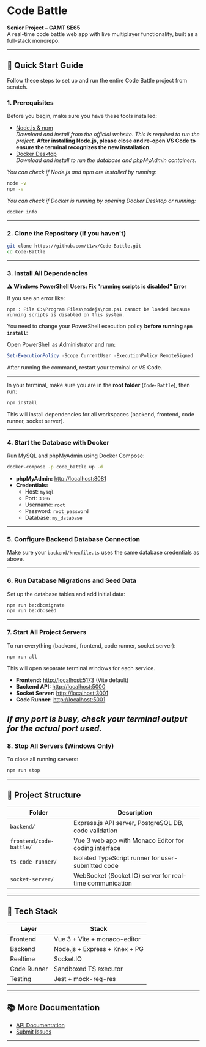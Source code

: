 # Code Battle

**Senior Project – CAMT SE65**  
A real-time code battle web app with live multiplayer functionality, built as a full-stack monorepo.

---

## 🚀 Quick Start Guide

Follow these steps to set up and run the entire Code Battle project from scratch.

### 1. Prerequisites

Before you begin, make sure you have these tools installed:

- [Node.js & npm](https://nodejs.org/)  
  _Download and install from the official website. This is required to run the project._
  **After installing Node.js, please close and re-open VS Code to ensure the terminal recognizes the new installation.**
- [Docker Desktop](https://www.docker.com/products/docker-desktop/)  
  _Download and install to run the database and phpMyAdmin containers._

_You can check if Node.js and npm are installed by running:_

```bash
node -v
npm -v
```

_You can check if Docker is running by opening Docker Desktop or running:_

```bash
docker info
```

---

### 2. Clone the Repository (If you haven't)

```bash
git clone https://github.com/t1ww/Code-Battle.git
cd Code-Battle
```

---

### 3. Install All Dependencies

**⚠️ Windows PowerShell Users: Fix "running scripts is disabled" Error**

If you see an error like:

```
npm : File C:\Program Files\nodejs\npm.ps1 cannot be loaded because running scripts is disabled on this system.
```

You need to change your PowerShell execution policy **before running `npm install`**:

Open PowerShell as Administrator and run:

```powershell
Set-ExecutionPolicy -Scope CurrentUser -ExecutionPolicy RemoteSigned
```

After running the command, restart your terminal or VS Code.

---

In your terminal, make sure you are in the **root folder** (`Code-Battle`), then run:

```bash
npm install
```

This will install dependencies for all workspaces (backend, frontend, code runner, socket server).

---

### 4. Start the Database with Docker

Run MySQL and phpMyAdmin using Docker Compose:

```bash
docker-compose -p code_battle up -d
```

- **phpMyAdmin:** [http://localhost:8081](http://localhost:8081)
- **Credentials:**
  - Host: `mysql`
  - Port: `3306`
  - Username: `root`
  - Password: `root_password`
  - Database: `my_database`

---

### 5. Configure Backend Database Connection

Make sure your `backend/knexfile.ts` uses the same database credentials as above.

---

### 6. Run Database Migrations and Seed Data

Set up the database tables and add initial data:

```bash
npm run be:db:migrate
npm run be:db:seed
```

---

### 7. Start All Project Servers

To run everything (backend, frontend, code runner, socket server):

```bash
npm run all
```

This will open separate terminal windows for each service.

- **Frontend:** [http://localhost:5173](http://localhost:5173) (Vite default)
- **Backend API:** [http://localhost:5000](http://localhost:5000)
- **Socket Server:** [http://localhost:3001](http://localhost:3001)
- **Code Runner:** [http://localhost:5001](http://localhost:5001)

_If any port is busy, check your terminal output for the actual port used._
---

### 8. Stop All Servers (Windows Only)

To close all running servers:

```bash
npm run stop
```

---

## 🧩 Project Structure

| Folder                  | Description                                              |
| ----------------------- | -------------------------------------------------------- |
| `backend/`              | Express.js API server, PostgreSQL DB, code validation    |
| `frontend/code-battle/` | Vue 3 web app with Monaco Editor for coding interface    |
| `ts-code-runner/`       | Isolated TypeScript runner for user-submitted code       |
| `socket-server/`        | WebSocket (Socket.IO) server for real-time communication |

---

## 🧪 Tech Stack

| Layer       | Stack                         |
| ----------- | ----------------------------- |
| Frontend    | Vue 3 + Vite + monaco-editor  |
| Backend     | Node.js + Express + Knex + PG |
| Realtime    | Socket.IO                     |
| Code Runner | Sandboxed TS executor         |
| Testing     | Jest + mock-req-res           |

---

## 📚 More Documentation

- [API Documentation](API.md)
- [Submit Issues](https://github.com/t1ww/Code-Battle/issues)

---